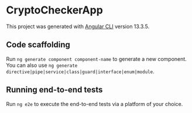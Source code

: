 # CryptoCheckerApp

This project was generated with [Angular CLI](https://github.com/angular/angular-cli) version 13.3.5.

## Code scaffolding

Run `ng generate component component-name` to generate a new component. You can also use `ng generate directive|pipe|service|class|guard|interface|enum|module`.


## Running end-to-end tests

Run `ng e2e` to execute the end-to-end tests via a platform of your choice.
